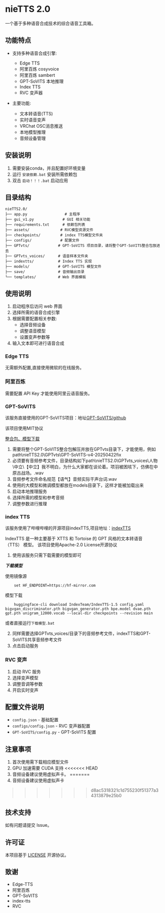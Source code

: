 # nieTTS 2.0

一个基于多种语音合成技术的综合语音工具箱。

## 功能特点

- 支持多种语音合成引擎:
  - Edge TTS
  - 阿里百炼 cosyvoice
  - 阿里百炼 sambert
  - GPT-SoVITS 本地推理
  - Index TTS
  - RVC 变声器

- 主要功能:
  - 文本转语音(TTS)
  - 实时语音变声
  - VRChat OSC消息推送
  - 本地模型推理
  - 音频设备管理

## 安装说明

1. 需要安装conda，并且配置好环境变量
2. 运行 `安装依赖.bat` 安装所需依赖包
3. 双击 `启动！！！.bat` 启动应用

## 目录结构

```
nieTTS2.0/
├── app.py                 # 主程序
├── gui_v1.py             # GUI 相关功能
├── requirements.txt      # 依赖包列表
├── assets/              # RVC模型资源文件
├── checkpoints/         # index TTS模型文件夹
├── configs/             # 配置文件
├── GPTvts/             # GPT-SoVITS 项目目录，请将整个GPT-SoVITS整合包放进去
├── GPTvts_voices/      # 语音样本文件夹
├── indextts/           # Index TTS 实现
├── models/             # GPT-SoVITS 模型文件
├── save/               # 音频输出目录
└── templates/          # Web 界面模板
```

## 使用说明

1. 启动程序后访问 web 界面
2. 选择所需的语音合成引擎
3. 根据需要配置相关参数:
   - 选择音频设备
   - 调整语音模型
   - 设置变声参数等
4. 输入文本即可进行语音合成

### Edge TTS

无需额外配置,直接使用微软的在线服务。

### 阿里百炼

需要配置 API Key 才能使用阿里云语音服务。

### GPT-SoVITS
 该服务直接使用的GPT-SoVITS项目：地址[GPT-SoVITS/github](https://github.com/RVC-Boss/GPT-SoVITS)

 该项目使用MIT协议

 [整合包、模型下载](https://www.yuque.com/baicaigongchang1145haoyuangong/ib3g1e/dkxgpiy9zb96hob4#KTvnO)
1. 需要将整个GPT-SoVITS整合包解压并放在GPTvts目录下，才能使用，例如path\nieTTS2.0\GPTvts\GPT-SoVITS-v4-20250422fix
2. 必须要有音频参考文件，目录结构如下path\nieTTS2.0\GPTvts_voices\人物\中立\【中立】我不明白，为什么大家都在谈论着。项羽被困垓下，仿佛在中原古战场。.wav
3. 音频参考文件命名规范【语气】音频实际干声台词.wav
4. 使用的大模型和微调模型都放在models目录下，这样才能被加载出来
5. 启动本地推理服务
6. 选择所需的模型和参考音频
7. 调整参数进行推理

### index TTS
该服务使用了哔哩哔哩的开源项目indexTTS,项目地址：[indexTTS](https://github.com/index-tts/index-tts)

IndexTTS 是一种主要基于 XTTS 和 Tortoise 的 GPT 风格的文本转语音 （TTS） 模型。
该项目使用Apache-2.0 License开源协议

1. 使用该服务只需下载需要的模型即可

***下载模型***

使用镜像源
```
    set HF_ENDPOINT=https://hf-mirror.com
```

模型下载

```
    huggingface-cli download IndexTeam/IndexTTS-1.5 config.yaml bigvgan_discriminator.pth bigvgan_generator.pth bpe.model dvae.pth gpt.pth unigram_12000.vocab --local-dir checkpoints --revision main
```
或者直接运行`下载模型.bat`

2. 同样需要选择GPTvts_voices/目录下的音频参考文件，indexTTS和GPT-SoVITS共享音频参考文件
3. 点击启动服务
### RVC 变声

1. 启动 RVC 服务
2. 选择变声模型
3. 调整音调等参数
4. 开启实时变声

## 配置文件说明

- `config.json` - 基础配置
- `configs/config.json` - RVC 变声器配置
- `GPT-SoVITS/config.py` - GPT-SoVITS 配置

## 注意事项

1. 首次使用需下载相应模型文件
2. GPU 加速需要 CUDA 支持
<<<<<<< HEAD
3. 音频设备建议使用虚拟声卡。
=======
3. 音频设备建议使用虚拟声卡
>>>>>>> d8ac5318321c1d755230f51377a34313879e25b0

## 技术支持

如有问题请提交 Issue。

## 许可证

本项目基于 [LICENSE](LICENSE) 开源协议。

## 致谢

- Edge-TTS
- 阿里百炼
- GPT-SoVITS
- index-tts
- RVC

